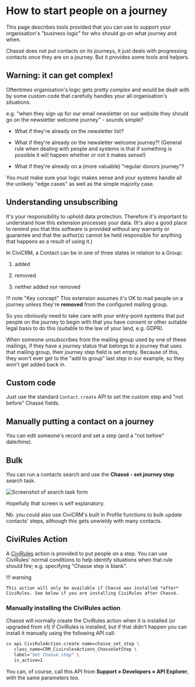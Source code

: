 # How to start people on a journey

This page describes tools provided that you can use to support your
organisation's "business logic" for who should go on what journey and when.

Chassé does not put contacts on its journeys, it just deals with progressing
contacts once they are on a journey. But it provides some tools and helpers.

## Warning: it can get complex!

Oftentimes organisation's logic gets pretty complex and would be dealt with by
some custom code that carefully handles your all organisation's situations.

e.g. "when they sign up for our email newsletter on our website they should go
on the newsletter welcome journey" - sounds simple?

* What if they're already on the newsletter list?

* What if they're already on the newsletter welcome journey?! (General rule
  when dealing with people and systems is that if something is possible it will
  happen whether or not it makes sense!)

* What if they're already on a (more valuable) "regular donors journey"?

You must make sure your logic makes sense and your systems handle all the
unlikely "edge cases" as well as the simple majority case.

## Understanding unsubscribing

It's your responsibility to uphold data protection. Therefore it's important to
understand how this extension processes your data. (It's also a good place to
remind you that this software is provided without any warranty or guarantee and
that the author(s) cannot be held responsible for anything that happens as a
result of using it.)

In CiviCRM, a Contact can be in one of three states in relation to a Group:

1. added

2. removed

3. neither added nor removed

!!! note "Key concept"
    This extension assumes it's OK to mail people on a journey unless they're
    **removed** from the configured mailing group.

So you obviously need to take
care with your entry-point systems that put people on the journey to begin with
that you have consent or other suitable legal basis to do this (suitable to the
law of your land, e.g. GDPR).

When someone unsubscribes from the mailing group used by one of these mailings,
if they have a journey status that belongs to a journey that uses that mailing
group, their journey step field is set empty. Because of this, they won't ever
get to the "add to group" last step in our example, so they won't get added back
in.

## Custom code

Just use the standard `Contact.create` API to set the custom step and "not
before" Chassé fields.

## Manually putting a contact on a journey

You can edit someone's record and set a step (and a "not before" date/time).

## Bulk

You can run a contacts search and use the **Chassé - set journey step** search
task.

![Screenshot of search task form](/img/chasse-search-task.png)

Hopefully that screen is self explanatory.

Nb. you could also use CiviCRM's built in Profile functions to bulk update
contacts' steps, although this gets unwieldy with many contacts.

## CiviRules Action

A [CiviRules](https://civicrm.org/extensions/civirules) action is provided to
put people on a step. You can use CiviRules' normal conditions to help identify
situations when that rule should fire; e.g.  specifying "Chasse step is blank".

!!! warning

    This action will only be available if Chassé was installed *after*
    CiviRules. See below if you are installing CiviRules after Chassé.

### Manually installing the CiviRules action

Chassé will normally create the CiviRules action when it is installed (or
upgraded from v1) if CiviRules is installed, but if that didn't happen you can
install it manually using the following API call:

```bash
cv api CiviRuleAction.create name=chasse_set_step \
   class_name=CRM_CivirulesActions_ChasseSetStep \
   label="Set Chassé step" \
   is_active=1
```

You can, of course, call this API from **Support » Developers » API Explorer**,
with the same parameters too.
